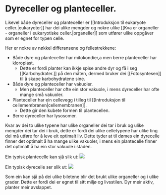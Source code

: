 # Dyreceller og planteceller.

Likevel både dyreceller og planteceller er [[Introduksjon til eukaryote celler.|eukaryoter]] har dei ulike mengder og nokre ulike [[Kva er organeller - organeller i eukaryotiske celler.|organeller]] som utfører ulike oppgåver som er egnet for typen celle.

Her er nokre av nøkkel differansene og fellestrekkene:
* Både dyre og planteceller har mitokondier,a men berre planteceller har kloroplast.
	* Dette er fordi planter kan ikkje spise andre dyr og få i seg [[Karbohydrater.]] på den måten, dermed bruker dei [[Fotosyntesen]] til å skape karbohydratene sine.
* Både dyre og planteceller har vakuoler.
	* Men planteceller har ofte ein stor vakuole, i mens dyreceller har ofte mange små vakuoler.
* Planteceller har ein cellevegg i tilleg til [[Introduksjon til cellemembranen|cellemembranen]].
	* Dette gir den kubete formen til plantecellen.
* Berre dyreceller har lysosomer.


Kvar av dei to ulike typene har ulike organeller dei tar i bruk og ulike mengder dei tar dei i bruk, dette er fordi dei ulike celletypene har ulike ting dei må utføre for å leve eit optimalt liv. Dette tyder at til dømes ein dyrecelle finner det optimalt å ha mange ulike vakuoler, i mens ein plantecelle finner det optimalt å ha ein stor vakuole i staden.

Ein typisk plantecelle kan sjå slik ut:
![](https://cdn.kastatic.org/ka-perseus-images/efdeccc83cd2b30849b89fedd8993d783a1f635a.png)


Ein typisk dyrecelle ser slik ut:
![](https://cdn.kastatic.org/ka-perseus-images/ea78a32e9099684f2eb9ed737afc97ff8db9cbda.png)

Som ein kan sjå på dei ulike biletene blir det brukt ulike organeller og i ulike grader. Dette er fordi dei er egnet til sitt miljø og livsstilen. Dyr meir aktiv, planter meir avslappet.

